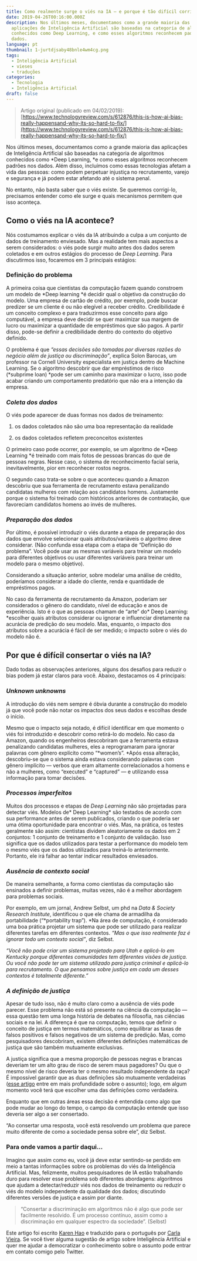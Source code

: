 ```yaml
---
title: Como realmente surge o viés na IA — e porque é tão difícil corrigi-lo
date: 2019-04-26T00:16:00.000Z
description: Nos últimos meses, documentamos como a grande maioria das
  aplicações de Inteligência Artificial são baseadas na categoria de algoritmos
  conhecidos como Deep Learning, e como esses algoritmos reconhecem padrões nos
  dados.
language: pt
thumbnail: 1-jurtdjsaby48bnle4wm4cg.png
tags:
  - Inteligência Artificial
  - vieses
  - traduções
categories:
  - Tecnologia
  - Inteligência Artificial
draft: false
---
```

> Artigo original (publicado em 04/02/2019): [https://www.technologyreview.com/s/612876/this-is-how-ai-bias-really-happensand-why-its-so-hard-to-fix/](https://www.technologyreview.com/s/612876/this-is-how-ai-bias-really-happensand-why-its-so-hard-to-fix/)

Nos últimos meses, documentamos como a grande maioria das aplicações de Inteligência Artificial são baseadas na categoria de algoritmos conhecidos como *Deep Learning, *e como esses algoritmos reconhecem padrões nos dados. Além disso, incluímos como essas tecnologias afetam a vida das pessoas: como podem perpetuar injustiça no recrutamento, varejo e segurança e já podem estar afetando até o sistema penal.

No entanto, não basta saber que o viés existe. Se queremos corrigi-lo, precisamos entender como ele surge e quais mecanismos permitem que isso aconteça.

## Como o viés na IA acontece?

Nós costumamos explicar o viés da IA atribuindo a culpa a um conjunto de dados de treinamento enviesado. Mas a realidade tem mais aspectos a serem considerados: o viés pode surgir muito antes dos dados serem coletados e em outros estágios do processo de *Deep Learning*. Para discutirmos isso, focaremos em 3 principais estágios:

### Definição do problema

A primeira coisa que cientistas da computação fazem quando constroem um modelo de *Deep learning *é decidir qual o objetivo da construção do modelo. Uma empresa de cartão de crédito, por exemplo, pode buscar predizer se um cliente é ou não elegível a receber crédito. Credibilidade é um conceito complexo e para traduzirmos esse conceito para algo computável, a empresa deve decidir se quer maximizar sua margem de lucro ou maximizar a quantidade de empréstimos que são pagos. A partir disso, pode-se definir a credibilidade dentro do contexto do objetivo definido.

O problema é que *“essas decisões são tomadas por diversas razões do negócio além de justiça ou discriminação”*, explica Solon Barocas, um professor na Cornell University especialista em justiça dentro de Machine Learning. Se o algoritmo descobrir que dar empréstimos de risco (*subprime loan) *pode ser um caminho para maximizar o lucro, isso pode acabar criando um comportamento predatório que não era a intenção da empresa.

### ***Coleta dos dados***

O viés pode aparecer de duas formas nos dados de treinamento:

1. os dados coletados não são uma boa representação da realidade

1. os dados coletados refletem preconceitos existentes

O primeiro caso pode ocorrer, por exemplo, se um algoritmo de *Deep Learning *é treinado com mais fotos de pessoas brancas do que de pessoas negras. Nesse caso, o sistema de reconhecimento facial seria, inevitavelmente, pior em reconhecer rostos negros.

O segundo caso trata-se sobre o que aconteceu quando a Amazon descobriu que sua ferramenta de recrutamento estava penalizando candidatas mulheres com relação aos candidatos homens. Justamente porque o sistema foi treinado com históricos anteriores de contratação, que favoreciam candidatos homens ao invés de mulheres.

### ***Preparação dos dados***

Por último, é possível introduzir o viés durante a etapa de preparação dos dados que envolve selecionar quais atributos/variáveis o algoritmo deve considerar. (Não confunda essa etapa com a etapa de “Definição do problema”. Você pode usar as mesmas variáveis para treinar um modelo para diferentes objetivos ou usar diferentes variáveis para treinar um modelo para o mesmo objetivo).

Considerando a situação anterior, sobre modelar uma análise de crédito, poderíamos considerar a idade do cliente, renda e quantidade de empréstimos pagos.

No caso da ferramenta de recrutamento da Amazon, poderiam ser considerados o gênero do candidato, nível de educação e anos de experiência. Isto é o que as pessoas chamam de “arte” do* Deep Learning: *escolher quais atributos considerar ou ignorar e influenciar diretamente na acurácia de predição do seu modelo. Mas, enquanto, o impacto dos atributos sobre a acurácia é fácil de ser medido; o impacto sobre o viés do modelo não é.

## Por que é difícil consertar o viés na IA?

Dado todas as observações anteriores, alguns dos desafios para reduzir o bias podem já estar claros para você. Abaixo, destacamos os 4 principais:

### ***Unknown unknowns***

A introdução do viés nem sempre é óbvia durante a construção do modelo já que você pode não notar os impactos dos seus dados e escolhas desde o início.

Mesmo que o impacto seja notado, é difícil identificar em que momento o viés foi introduzido e descobrir como retirá-lo do modelo. No caso da Amazon, quando os engenheiros descobriram que a ferramenta estava penalizando candidatas mulheres, eles a reprogramaram para ignorar palavras com gênero explícito como “*women’s”. *Após essa alteração, descobriu-se que o sistema ainda estava considerando palavras com gênero implícito — verbos que eram altamente correlacionados a homens e não a mulheres, como “executed” e “captured” — e utilizando essa informação para tomar decisões.

### ***Processos imperfeitos***

Muitos dos processos e etapas de *Deep Learning* não são projetadas para detectar viés. Modelos de* Deep Learning* são testados de acordo com sua performance antes de serem publicados, criando o que poderia ser uma ótima oportunidade para encontrar o viés. Mas, na prática, os testes geralmente são assim: cientistas dividem aleatoriamente os dados em 2 conjuntos: 1 conjunto de treinamento e 1 conjunto de validação. Isso significa que os dados utilizados para testar a performance do modelo tem o mesmo viés que os dados utilizados para treiná-lo anteriormente. Portanto, ele irá falhar ao tentar indicar resultados enviesados.

### ***Ausência de contexto social***

De maneira semelhante, a forma como cientistas da computação são ensinados a definir problemas, muitas vezes, não é a melhor abordagem para problemas sociais.

Por exemplo, em um jornal, Andrew Selbst, um phd na *Data & Society Research Institute*, identificou o que ele chama de armadilha da portabilidade (“*portability trap”). *Na área de computação, é considerado uma boa prática projetar um sistema que pode ser utilizado para realizar diferentes tarefas em diferentes contextos. *“Mas o que isso realmente faz é ignorar todo um contexto social”*, diz Selbst.

*“Você não pode criar um sistema projetado para Utah e aplicá-lo em Kentucky porque diferentes comunidades tem diferentes visões de justiça. Ou você não pode ter um sistema utilizado para justiça criminal e aplicá-lo para recrutamento. O que pensamos sobre justiça em cada um desses contextos é totalmente diferente.”*

### ***A definição de justiça***

Apesar de tudo isso, não é muito claro como a ausência de viés pode parecer. Esse problema não está só presente na ciência da computação — essa questão tem uma longa história de debates na filosofia, nas ciências sociais e na lei. A diferença é que na computação, temos que definir o conceito de justiça em termos matemáticos, como equilibrar as taxas de falsos positivos e falsos negativos de um sistema de predição. Mas, como pesquisadores descobriram, existem diferentes definições matemáticas de justiça que são também mutuamente exclusivas.

A justiça significa que a mesma proporção de pessoas negras e brancas deveriam ter um alto grau de risco de serem maus pagadores? Ou que o mesmo nível de risco deveria ter o mesmo resultado independente da raça? É impossível garantir que as duas definições são mutuamente verdadeiras ([esse artigo](https://www.washingtonpost.com/news/monkey-cage/wp/2016/10/17/can-an-algorithm-be-racist-our-analysis-is-more-cautious-than-propublicas/?utm_term=.2276d78de3c1&noredirect=on) entre em mais profundidade sobre o assunto); logo, em algum momento você terá que escolher uma das definições como verdadeira.

Enquanto que em outras áreas essa decisão é entendida como algo que pode mudar ao longo do tempo, o campo da computação entende que isso deveria ser algo a ser consertado.

“Ao consertar uma resposta, você está resolvendo um problema que parece muito diferente de como a sociedade pensa sobre ele”, diz Selbst.

### Para onde vamos a partir daqui…

Imagino que assim como eu, você já deve estar sentindo-se perdido em meio a tantas informações sobre os problemas do viés da Inteligência Artificial. Mas, felizmente, muitos pesquisadores de IA estão trabalhando duro para resolver esse problema sob diferentes abordagens: algoritmos que ajudam a detectar/reduzir viés nos dados de treinamento ou reduzir o viés do modelo independente da qualidade dos dados; discutindo diferentes versões de justiça e assim por diante.
>“Consertar a discriminação em algoritmos não é algo que pode ser facilmente resolvido. É um processo contínuo, assim como a discriminação em qualquer espectro da sociedade”. (Selbst)

Este artigo foi escrito [Karen Hao](https://www.technologyreview.com/profile/karen-hao/) e traduzido para o português por [Carla Vieira](https://twitter.com/carlaprvieira). Se você tiver alguma sugestão de artigo sobre Inteligência Artificial e quer me ajudar a democratizar o conhecimento sobre o assunto pode entrar em contato comigo pelo Twitter.